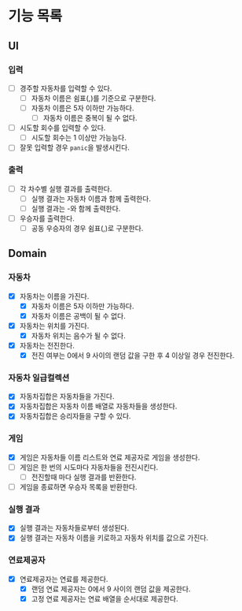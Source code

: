 # 기능 목록

## UI
### 입력
- [ ] 경주할 자동차를 입력할 수 있다.
  - [ ] 자동차 이름은 쉼표(,)를 기준으로 구분한다.
  - [ ] 자동차 이름은 5자 이하만 가능하다.
    - [ ] 자동차 이름은 중복이 될 수 없다.
- [ ] 시도할 회수를 입력할 수 있다.
  - [ ] 시도할 회수는 1 이상만 가능능다.
- [ ] 잘못 입력할 경우 `panic`을 발생시킨다.
### 출력
- [ ] 각 차수별 실행 결과를 출력한다.
  - [ ] 실행 결과는 자동차 이름과 함께 출력한다.
  - [ ] 실행 결과는 -와 함께 출력한다.
- [ ] 우승자를 출력한다.
  - [ ] 공동 우승자의 경우 쉼표(,)로 구분한다.

## Domain
### 자동차
- [x] 자동차는 이름을 가진다.
  - [x] 자동차 이름은 5자 이하만 가능하다.
  - [x] 자동차 이름은 공백이 될 수 없다.
- [x] 자동차는 위치를 가진다.
  - [x] 자동차 위치는 음수가 될 수 없다.
- [x] 자동차는 전진한다.
  - [x] 전진 여부는 0에서 9 사이의 랜덤 값을 구한 후 4 이상일 경우 전진한다.

### 자동차 일급컬렉션
- [x] 자동차집합은 자동차들을 가진다.
- [x] 자동차집합은 자동차 이름 배열로 자동차들을 생성한다.
- [x] 자동차집합은 승리자들을 구할 수 있다.

### 게임
- [x] 게임은 자동차들 이름 리스트와 연료 제공자로 게임을 생성한다.
- [ ] 게임은 한 번의 시도마다 자동차들을 전진시킨다.
  - [ ] 전진할때 마다 실행 결과를 반환한다.
- [ ] 게임을 종료하면 우승자 목록을 반환한다.

### 실행 결과
- [x] 실행 결과는 자동차들로부터 생성된다.
- [x] 실행 결과는 자동차 이름을 키로하고 자동차 위치를 값으로 가진다.

### 연료제공자
- [x] 연료제공자는 연료를 제공한다.
  - [x] 랜덤 연료 제공자는 0에서 9 사이의 랜덤 값을 제공한다.
  - [x] 고정 연료 제공자는 연료 배열을 순서대로 제공한다.
